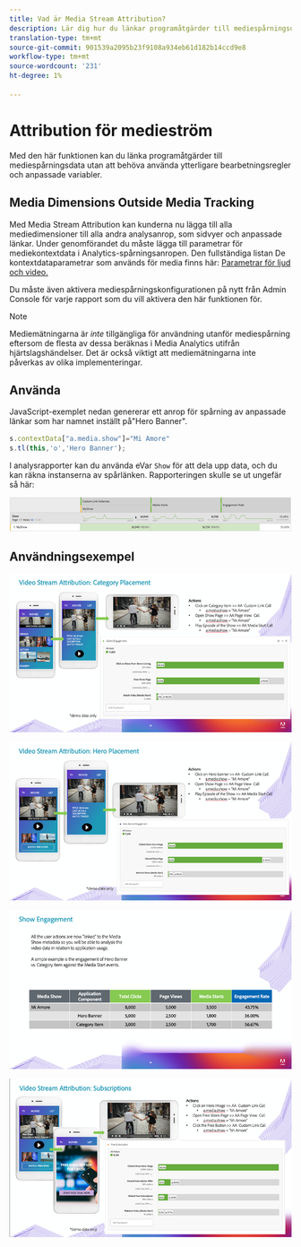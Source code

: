 ```yaml
---
title: Vad är Media Stream Attribution?
description: Lär dig hur du länkar programåtgärder till mediespårningsdata utan att behöva använda ytterligare bearbetningsregler och anpassade variabler.
translation-type: tm+mt
source-git-commit: 901539a2095b23f9108a934eb61d182b14ccd9e8
workflow-type: tm+mt
source-wordcount: '231'
ht-degree: 1%

---
```



# Attribution för medieström

Med den här funktionen kan du länka programåtgärder till mediespårningsdata utan att behöva använda ytterligare bearbetningsregler och anpassade variabler.

## Media Dimensions Outside Media Tracking

Med Media Stream Attribution kan kunderna nu lägga till alla mediedimensioner
till alla andra analysanrop, som sidvyer och anpassade länkar. Under genomförandet
du måste lägga till parametrar för mediekontextdata i Analytics-spårningsanropen. Den fullständiga listan
De kontextdataparametrar som används för media finns här: [Parametrar för ljud och video.](/help/metrics-and-metadata/audio-video-parameters.md)

Du måste även aktivera mediespårningskonfigurationen på nytt från Admin Console för varje rapport som du vill aktivera den här funktionen för.

>[!NOTE]
>
>Mediemätningarna är _inte_ tillgängliga för användning utanför mediespårning eftersom de flesta av dessa beräknas i Media Analytics utifrån hjärtslagshändelser. Det är också viktigt att mediemätningarna inte påverkas av olika implementeringar.

## Använda

JavaScript-exemplet nedan genererar ett anrop för spårning av anpassade länkar som har namnet inställt på&quot;Hero Banner&quot;.

```javascript
s.contextData["a.media.show"]="Mi Amore"
s.tl(this,'o','Hero Banner');
```

I analysrapporter kan du använda eVar `Show` för att dela upp data, och du kan räkna instanserna av spårlänken. Rapporteringen skulle se ut ungefär så här:

![](/assets/myShow-rpt-1.png)

## Användningsexempel

![](/assets/vid-stream-attr-category.png)

![](/assets/vid-stream-attr-hero.png)

![](/assets/show-engagement.png)

![](/assets/vid-stream-attr-subs.png)
